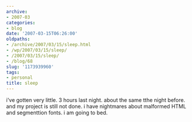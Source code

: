 ```yaml
---
archive:
- 2007-03
categories:
- blog
date: '2007-03-15T06:26:00'
oldpaths:
- /archive/2007/03/15/sleep.html
- /wp/2007/03/15/sleep/
- /2007/03/15/sleep/
- /blog/68
slug: '1173939960'
tags:
- personal
title: sleep
---
```


i've gotten very little. 3 hours last night. about the same tthe night
before. and my project is still not done. i have nightmares about
malformed HTML and segmenttion fonts. i am going to bed.

